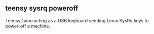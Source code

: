 ## teensy sysrq poweroff

TeensyDuino acting as a USB keyboard sending Linux SysRq keys
to power-off a machine.



 